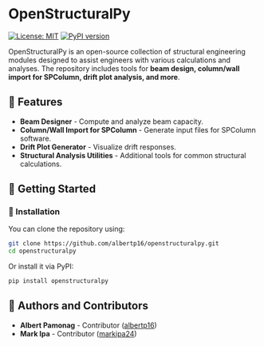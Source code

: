 # OpenStructuralPy

[![License: MIT](https://img.shields.io/badge/License-MIT-yellow.svg)](https://opensource.org/licenses/MIT)
[![PyPI version](https://badge.fury.io/py/openstructuralpy.svg)](https://badge.fury.io/py/openstructuralpy)

OpenStructuralPy is an open-source collection of structural engineering modules designed to assist engineers with various calculations and analyses. The repository includes tools for **beam design, column/wall import for SPColumn, drift plot analysis, and more**.

## 🚀 Features

- **Beam Designer** - Compute and analyze beam capacity.
- **Column/Wall Import for SPColumn** - Generate input files for SPColumn software.
- **Drift Plot Generator** - Visualize drift responses.
- **Structural Analysis Utilities** - Additional tools for common structural calculations.

## 📖 Getting Started

### 🔹 Installation

You can clone the repository using:

```bash
git clone https://github.com/albertp16/openstructuralpy.git
cd openstructuralpy
```

Or install it via PyPI:

```bash
pip install openstructuralpy
```

## 👥 Authors and Contributors

- **Albert Pamonag** - Contributor ([albertp16](https://github.com/albertp16))
- **Mark Ipa** - Contributor ([markipa24](https://github.com/markipa24))

